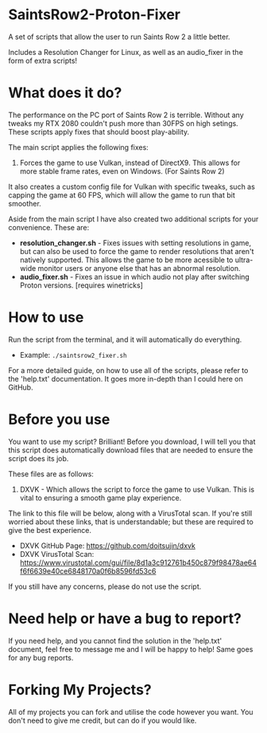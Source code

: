 # SaintsRow2-Proton-Fixer
A set of scripts that allow the user to run Saints Row 2 a little better.

Includes a Resolution Changer for Linux, as well as an audio_fixer in the form of extra scripts!

# What does it do?
The performance on the PC port of Saints Row 2 is terrible. Without any tweaks my RTX 2080 couldn't push more than 30FPS on high setings. These scripts apply fixes that should boost play-ability.

The main script applies the following fixes:
1. Forces the game to use Vulkan, instead of DirectX9. This allows for more stable frame rates, even on Windows. (For Saints Row 2)

It also creates a custom config file for Vulkan with specific tweaks, such as capping the game at 60 FPS, which will allow the game to run that bit smoother.

Aside from the main script I have also created two additional scripts for your convenience. These are:
* **resolution_changer.sh** - Fixes issues with setting resolutions in game, but can also be used to force the game to render resolutions that aren't natively supported. This allows the game to be more acessible to ultra-wide monitor users or anyone else that has an abnormal resolution.
* **audio_fixer.sh** - Fixes an issue in which audio not play after switching Proton versions. [requires winetricks]

# How to use
Run the script from the terminal, and it will automatically do everything.
* Example: `./saintsrow2_fixer.sh`

For a more detailed guide, on how to use all of the scripts, please refer to the 'help.txt' documentation. It goes more in-depth than I could here on GitHub.

# Before you use
You want to use my script? Brilliant! Before you download, I will tell you that this script does automatically download files that are needed to ensure the script does its job. 

These files are as follows:
1. DXVK - Which allows the script to force the game to use Vulkan. This is vital to ensuring a smooth game play experience.


The link to this file will be below, along with a VirusTotal scan. If you're still worried about these links, that is understandable; but these are required to give the best experience.

* DXVK GitHub Page: https://github.com/doitsujin/dxvk
* DXVK VirusTotal Scan: https://www.virustotal.com/gui/file/8d1a3c912761b450c879f98478ae64f6f6639e40ce6848170a0f6b8596fd53c6

If you still have any concerns, please do not use the script.

# Need help or have a bug to report?
If you need help, and you cannot find the solution in the 'help.txt' document, feel free to message me and I will be happy to help! Same goes for any bug reports.

# Forking My Projects?

All of my projects you can fork and utilise the code however you want. You don't need to give me credit, but can do if you would like.
